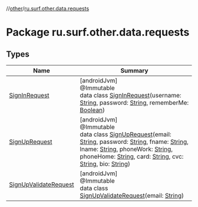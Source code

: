 //[other](../../index.md)/[ru.surf.other.data.requests](index.md)

# Package ru.surf.other.data.requests

## Types

| Name | Summary |
|---|---|
| [SignInRequest](-sign-in-request/index.md) | [androidJvm]<br>@Immutable<br>data class [SignInRequest](-sign-in-request/index.md)(username: [String](https://kotlinlang.org/api/latest/jvm/stdlib/kotlin/-string/index.html), password: [String](https://kotlinlang.org/api/latest/jvm/stdlib/kotlin/-string/index.html), rememberMe: [Boolean](https://kotlinlang.org/api/latest/jvm/stdlib/kotlin/-boolean/index.html)) |
| [SignUpRequest](-sign-up-request/index.md) | [androidJvm]<br>@Immutable<br>data class [SignUpRequest](-sign-up-request/index.md)(email: [String](https://kotlinlang.org/api/latest/jvm/stdlib/kotlin/-string/index.html), password: [String](https://kotlinlang.org/api/latest/jvm/stdlib/kotlin/-string/index.html), fname: [String](https://kotlinlang.org/api/latest/jvm/stdlib/kotlin/-string/index.html), lname: [String](https://kotlinlang.org/api/latest/jvm/stdlib/kotlin/-string/index.html), phoneWork: [String](https://kotlinlang.org/api/latest/jvm/stdlib/kotlin/-string/index.html), phoneHome: [String](https://kotlinlang.org/api/latest/jvm/stdlib/kotlin/-string/index.html), card: [String](https://kotlinlang.org/api/latest/jvm/stdlib/kotlin/-string/index.html), cvc: [String](https://kotlinlang.org/api/latest/jvm/stdlib/kotlin/-string/index.html), bio: [String](https://kotlinlang.org/api/latest/jvm/stdlib/kotlin/-string/index.html)) |
| [SignUpValidateRequest](-sign-up-validate-request/index.md) | [androidJvm]<br>@Immutable<br>data class [SignUpValidateRequest](-sign-up-validate-request/index.md)(email: [String](https://kotlinlang.org/api/latest/jvm/stdlib/kotlin/-string/index.html)) |
